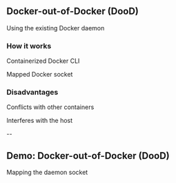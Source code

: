 ## Docker-out-of-Docker (DooD)

Using the existing Docker daemon

### How it works

Containerized Docker CLI

Mapped Docker socket

### Disadvantages

Conflicts with other containers

Interferes with the host

--

## Demo: Docker-out-of-Docker (DooD)

Mapping the daemon socket

<!-- include: dood-0.command -->
